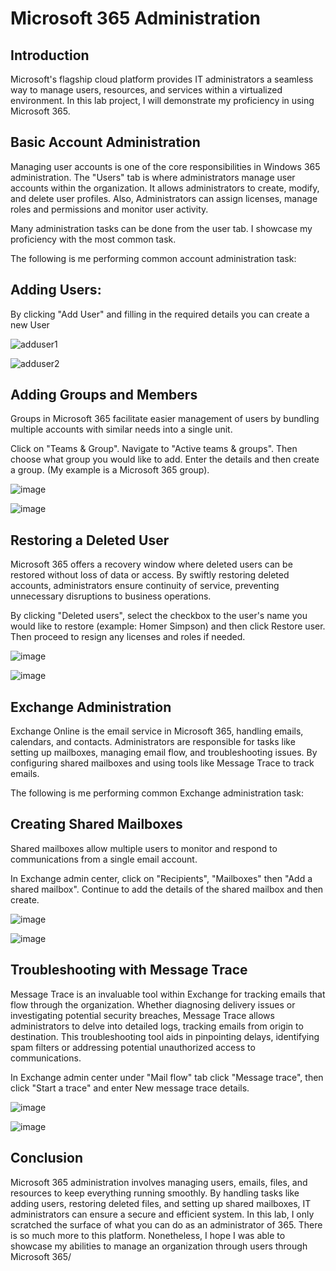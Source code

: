 # Microsoft 365 Administration


## Introduction
Microsoft's flagship cloud platform provides IT administrators a seamless way to manage users, resources, and services within a virtualized environment. In this lab project, I will demonstrate my proficiency in using Microsoft 365.


## Basic Account Administration 
Managing user accounts is one of the core responsibilities in Windows 365 administration. The "Users" tab is where administrators manage user accounts within the organization. It allows administrators to create, modify, and delete user profiles. Also, Administrators can assign licenses, manage roles and permissions and monitor user activity. 

Many administration tasks can be done from the user tab. I showcase my proficiency with the most common task.

The following is me performing common account administration task: 

  ## Adding Users: 
By clicking "Add  User" and filling in the required details you can create a new User 

![adduser1](https://github.com/user-attachments/assets/7789fc9e-2ba5-48eb-9778-dc258e0aef83)


![adduser2](https://github.com/user-attachments/assets/b0090e15-c342-45a2-a9f2-60e546cf2ed7)

  ## Adding Groups and Members 
Groups in Microsoft 365 facilitate easier management of users by bundling multiple accounts with similar needs into a single unit. 

Click on "Teams & Group". Navigate to "Active teams & groups". Then choose what group you would like to add. Enter the details and then create a group. (My example is a  Microsoft 365 group).

![image](https://github.com/user-attachments/assets/29358b65-4093-4dfb-aa23-21be33589e1c)



![image](https://github.com/user-attachments/assets/63c2c14e-1712-405c-a52c-3b179520eace)



  




## Restoring a Deleted User
Microsoft 365 offers a recovery window where deleted users can be restored without loss of data or access. By swiftly restoring deleted accounts, administrators ensure continuity of service, preventing unnecessary disruptions to business operations.

By clicking "Deleted users", select the checkbox to the user's name you would like to restore (example: Homer Simpson) and then click Restore user. Then proceed to resign any licenses and roles if needed.

![image](https://github.com/user-attachments/assets/92458005-4bb4-49f7-8952-19e614dec5eb)

![image](https://github.com/user-attachments/assets/f56f1f62-8280-4e2e-a4eb-6531c39c23c5)



## Exchange Administration
Exchange Online is the email service in Microsoft 365, handling emails, calendars, and contacts. Administrators are responsible for tasks like setting up mailboxes, managing email flow, and troubleshooting issues. By configuring shared mailboxes and using tools like Message Trace to track emails.

The following is me performing common Exchange administration task: 

  ## Creating Shared Mailboxes
Shared mailboxes allow multiple users to monitor and respond to communications from a single email account.

In Exchange admin center, click on "Recipients", "Mailboxes" then "Add a shared mailbox". Continue to add the details of the shared mailbox and then create.

![image](https://github.com/user-attachments/assets/e1220f0f-9064-4228-aa89-6fb577e1b59e)

![image](https://github.com/user-attachments/assets/832e67af-919b-42a7-a823-7998db575aa5)

  ## Troubleshooting with Message Trace
Message Trace is an invaluable tool within Exchange for tracking emails that flow through the organization. Whether diagnosing delivery issues or investigating potential security breaches, Message Trace allows administrators to delve into detailed logs, tracking emails from origin to destination. This troubleshooting tool aids in pinpointing delays, identifying spam filters or addressing potential unauthorized access to communications.

In Exchange admin center under "Mail flow" tab click  "Message trace", then click "Start a trace" and enter New message trace details.

![image](https://github.com/user-attachments/assets/3d54e569-f95e-4115-9937-7dee0baa2729)

![image](https://github.com/user-attachments/assets/5b017c65-b2a1-4d04-a3d2-8e0e8a628341)



## Conclusion
Microsoft 365 administration involves managing users, emails, files, and resources to keep everything running smoothly. By handling tasks like adding users, restoring deleted files, and setting up shared mailboxes, IT administrators can ensure a secure and efficient system. In this lab, I only scratched the surface of what you can do as an administrator of 365. There is so much more to this platform. Nonetheless,  I hope I was able to showcase my abilities to manage an organization through users through Microsoft 365/ 





 






